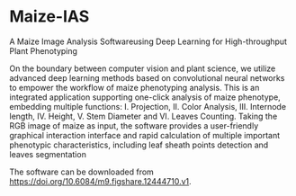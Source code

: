 # Maize-IAS
A Maize Image Analysis Softwareusing Deep Learning for High-throughput Plant Phenotyping

On the boundary between computer vision and plant science, we utilize advanced deep learning methods based on convolutional neural networks to empower the workflow of maize phenotyping analysis.  This is an integrated application supporting one-click analysis of maize phenotype, embedding multiple functions: I. Projection, II. Color Analysis, III. Internode length, IV. Height, V. Stem Diameter and VI. Leaves Counting. Taking the RGB image of maize as input, the software provides a user-friendly graphical interaction interface and rapid calculation of multiple important phenotypic characteristics, including leaf sheath points detection and leaves segmentation

The software can be downloaded from https://doi.org/10.6084/m9.figshare.12444710.v1.
